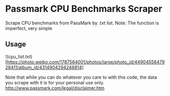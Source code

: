 # Passmark CPU Benchmarks Scraper
Scrape CPU benchmarks from PassMark by .txt list.
Note: The function is imperfect, very simple


## Usage

!(cpu_list.txt)[https://photo.weibo.com/1787564001/photos/large/photo_id/4490455847928411/album_id/4314904294248814]

Note that while you can do whatever you care to with this code, the data you scrape with it is for your personal use only.
http://www.passmark.com/legal/disclaimer.htm
